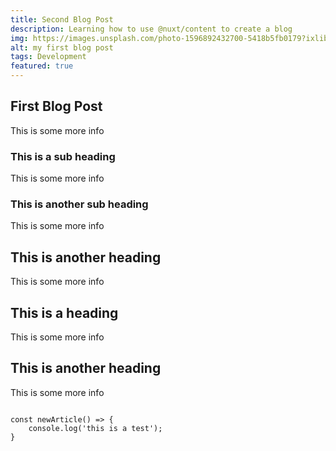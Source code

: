 ```yaml
---
title: Second Blog Post
description: Learning how to use @nuxt/content to create a blog
img: https://images.unsplash.com/photo-1596892432700-5418b5fb0179?ixlib=rb-1.2.1&ixid=eyJhcHBfaWQiOjEyMDd9&auto=format&fit=crop&w=1789&q=80
alt: my first blog post
tags: Development
featured: true
---
```


## First Blog Post

This is some more info

### This is a sub heading

This is some more info

### This is another sub heading

This is some more info

## This is another heading

This is some more info

## This is a heading

This is some more info

## This is another heading

This is some more info

```js['second_blog_post']{line-numbers: true}

const newArticle() => {
    console.log('this is a test');
}
```